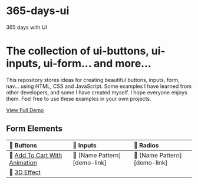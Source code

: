 # 365-days-ui

365 days with UI

# The collection of ui-buttons, ui-inputs, ui-form... and more...

This repository stores ideas for creating beautiful buttons, inputs, form, nav... using HTML, CSS and JavaScript. Some examples I have learned from other developers, and some I have created myself. I hope everyone enjoys them. Feel free to use these examples in your own projects.

[View Full Demo][link-demo]

## Form Elements

| 🍁 Buttons                                                    | 🍁 Inputs                    | 🍁 Radios                    |
| :------------------------------------------------------------ | :--------------------------- | :--------------------------- |
| 🎉 [Add To Cart With Animation][addtocart-animation-ref-link] | 🎪 [Name Pattern][demo-link] | 🎪 [Name Pattern][demo-link] |
| 🎉 [3D Effect][3d-effect-ref-link]                            |                              |                              |

[link-demo]: https://pine1611.github.io/365-days-ui/
[addtocart-animation-ref-link]: https://github.com/Pine1611/365-days-ui/tree/main/ui-buttons/01-addtocart-animation
[3d-effect-ref-link]: https://github.com/Pine1611/365-days-ui/tree/main/ui-buttons/02-3d-effects/
